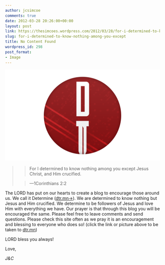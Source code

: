 ```yaml
---
author: jcsimcoe
comments: true
date: 2012-03-28 20:26:00+00:00
layout: post
link: https://thesimcoes.wordpress.com/2012/03/28/for-i-determined-to-know-nothing-among-you-except/
slug: for-i-determined-to-know-nothing-among-you-except
title: No Content Found
wordpress_id: 298
post_format:
- Image
---
```


![](/public/assets/tumblr_m1m3fnnr0g1qbwpqvo1_r3_1280.png)

<blockquote>

>
> For I determined to know nothing among you except Jesus Christ, and Him crucified.
>
>

>
> —1Corinthians 2:2
>
>
</blockquote>




The LORD has put on our hearts to create a blog to encourage those around us. We call it Determine ([dtr.mn→](http://dtr.mn/)). We are determined to know nothing but Jesus and Him crucified. We determine to be followers of Jesus and love Him with everything we have. Our prayer is that through this blog you will be encouraged the same. Please feel free to leave comments and send questions. Please check this site often as we pray it is an encouragement and blessing to everyone who does so! (click the link or picture above to be taken to [dtr.mn](http://dtr.mn/))




LORD bless you always!




Love,




_J&C_
